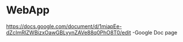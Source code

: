 # WebApp
https://docs.google.com/document/d/1miapEe-dZcImRlZWBizxOawGBLyynZAVe88q0PhO8T0/edit -Google Doc page